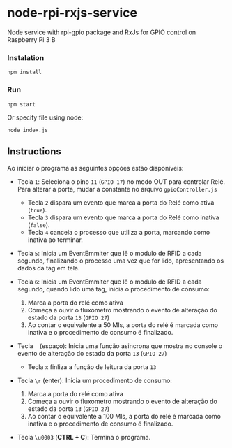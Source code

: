 # node-rpi-rxjs-service
Node service with rpi-gpio package and RxJs for GPIO control on Raspberry Pi 3 B

### Instalation
`npm install`

### Run
`npm start`

Or specify file using node:

`node index.js`

## Instructions

Ao iniciar o programa as seguintes opções estão disponíveis:

 - Tecla `1`: Seleciona o pino `11` (`GPIO 17`) no modo OUT para controlar Relé. Para alterar a porta, mudar a constante no arquivo `gpioController.js`
    - Tecla `2` dispara um evento que marca a porta do Relé como ativa (`true`).
    - Tecla `3` dispara um evento que marca a porta do Relé como inativa (`false`).
    - Tecla `4` cancela o processo que utiliza a porta, marcando como inativa ao terminar.

 - Tecla `5`: Inicia um EventEmmiter que lê o modulo de RFID a cada segundo, finalizando o processo uma vez que for lido, apresentando os dados da tag em tela.

 - Tecla `6`: Inicia um EventEmmiter que lê o modulo de RFID a cada segundo, quando lido uma tag, inicia o procedimento de consumo:
    1. Marca a porta do relé como ativa
    2. Começa a ouvir o fluxometro mostrando o evento de alteração do estado da porta `13` (`GPIO 27`)
    3. Ao contar o equivalente a 50 Mls, a porta do relé é marcada como inativa e o procedimento de consumo é finalizado.
 
 - Tecla ` ` (espaço): Inicia uma função asincrona que mostra no console o evento de alteração do estado da porta `13` (`GPIO 27`)
    - Tecla `x` finliza a função de leitura da porta `13`

 - Tecla `\r` (enter): Inicia um procedimento de consumo:
    1. Marca a porta do relé como ativa
    2. Começa a ouvir o fluxometro mostrando o evento de alteração do estado da porta `13` (`GPIO 27`)
    3. Ao contar o equivalente a 100 Mls, a porta do relé é marcada como inativa e o procedimento de consumo é finalizado.

- Tecla `\u0003` (**CTRL + C**): Termina o programa.
